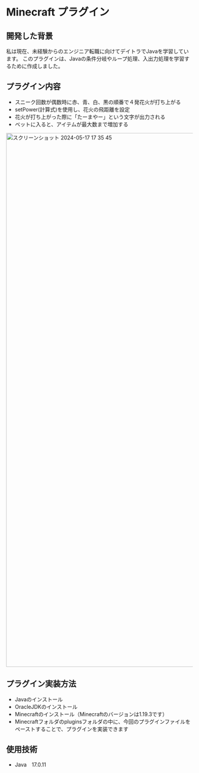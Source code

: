 # Minecraft プラグイン


**開発した背景**
---
私は現在、未経験からのエンジニア転職に向けてデイトラでJavaを学習しています。
このプラグインは、Javaの条件分岐やループ処理、入出力処理を学習するために作成しました。


**プラグイン内容**
---
* スニーク回数が偶数時に赤、青、白、黒の順番で４発花火が打ち上がる
* setPower(計算式)を使用し、花火の飛距離を設定
* 花火が打ち上がった際に「たーまやー」という文字が出力される
* ベットに入ると、アイテムが最大数まで増加する
  
<img width="1440" alt="スクリーンショット 2024-05-17 17 35 45" src="https://github.com/matuikohei/plugin/assets/135627017/65106b6f-c2d3-4014-87ee-cf654da2f63c">


**プラグイン実装方法**
---
* Javaのインストール
* OracleJDKのインストール
* Minecraftのインストール（Minecraftのバージョンは1.19.3です）
* Minecraftフォルダのpluginsフォルダの中に、今回のプラグインファイルをペーストすることで、プラグインを実装できます

**使用技術**
---
* Java　17.0.11


